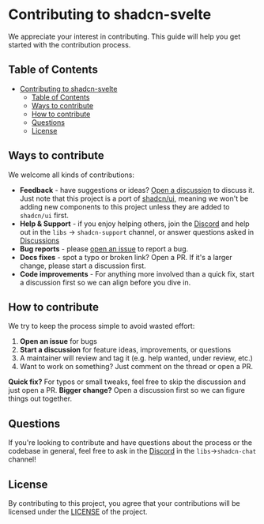 # Contributing to shadcn-svelte

We appreciate your interest in contributing. This guide will help you get started with the contribution process.

## Table of Contents

- [Contributing to shadcn-svelte](#contributing-to-shadcn-svelte)
  - [Table of Contents](#table-of-contents)
  - [Ways to contribute](#ways-to-contribute)
  - [How to contribute](#how-to-contribute)
  - [Questions](#questions)
  - [License](#license)

## Ways to contribute

We welcome all kinds of contributions:

- **Feedback** - have suggestions or ideas? [Open a discussion](https://github.com/huntabyte/shadcn-svelte/discussions) to discuss it. Just note that this project is a port of [shadcn/ui](https://github.com/shadcn/ui), meaning we won't be adding new components to this project unless they are added to `shadcn/ui` first.
- **Help & Support** - if you enjoy helping others, join the [Discord](https://discord.gg/SRbSSrvXug) and help out in the `libs` -> `shadcn-support` channel, or answer questions asked in [Discussions](https://github.com/huntabyte/shadcn-svelte/discussions)
- **Bug reports** - please [open an issue](https://github.com/huntabyte/shadcn-svelte/issues/new) to report a bug.
- **Docs fixes** - spot a typo or broken link? Open a PR. If it's a larger change, please start a discussion first.
- **Code improvements** - For anything more involved than a quick fix, start a discussion first so we can align before you dive in.

## How to contribute

We try to keep the process simple to avoid wasted effort:

1. **Open an issue** for bugs
2. **Start a discussion** for feature ideas, improvements, or questions
3. A maintainer will review and tag it (e.g. help wanted, under review, etc.)
4. Want to work on something? Just comment on the thread or open a PR.

**Quick fix?** For typos or small tweaks, feel free to skip the discussion and just open a PR.
**Bigger change?** Open a discussion first so we can figure things out together.

## Questions

If you're looking to contribute and have questions about the process or the codebase in general, feel free to ask in the [Discord](https://hbyt.us/discord) in the `libs`->`shadcn-chat` channel!

## License

By contributing to this project, you agree that your contributions will be licensed under the [LICENSE](LICENSE.md) of the project.
